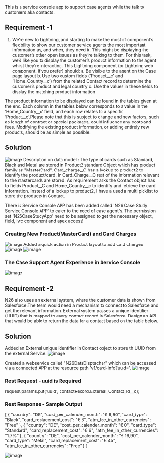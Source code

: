 This is a service console app to support case agents while the talk to customers aka contacts.

## Requirement -1 
1. We’re new to Lightning, and starting to make the most of component’s flexibility to show our customer service agents the most important information as, and when, they need it. This might be displaying the customer’s other open issues as they’re talking to them. For this task, we’d like you to display the customer’s product information to the agent whilst they’re interacting. This Lightning component (or Lightning web component, if you prefer) should:
      a. Be visible to the agent on the Case page layout
      b. Use two custom fields (‘Product__c’ and ‘Home_Country__c’) from the related
      Contact record to determine the customer’s product and legal country
      c. Use the values in these fields to display the matching product information
      
The product information to be displayed can be found in the tables given at the end. Each column in the tables below corresponds to a value in the ‘Home_Country__c’ field, and each row relates to a specific ‘Product__c’.Please note that this is subject to change and new factors, such as length of contract or
special packages, could influence any costs and fees. Modifying the existing product information, or adding entirely new products, should be as simple as possible.

## Solution

![image](https://user-images.githubusercontent.com/11847217/206894833-58a7c8ca-8934-4c99-8a3a-60f94be777d3.png)
Description on data model : The type of cards such as Standard, Black and Metal are stored in Product2 standard Object which has product family as "MasterCard". Card_charge__C has a lookup to product2 to identify the product/card.
In Card_Charge__C rest of the information relevant to the mastercards are stored. 
As requirement asks the Contact object has to fields Product__C and Home_Country__c to identify and retrieve the card information.
Instead of a lookup to product2, I have a used a multi picklist to store the products in Contact.

There is Service Console APP has been added called 'N26 Case Study Service Console APP' to cater to the need of case agent's. 
The permission set 'N26CaseStudyApp' need to be assigned to get the necessary object, field, lwc component and apex access!
### Creating New Product(MasterCard) and Card Charges
![image](https://user-images.githubusercontent.com/11847217/206896586-5d3f1946-f7d6-486e-a12b-1411d096ce55.png)
Added a quick action in Product layout to add card charges
![image](https://user-images.githubusercontent.com/11847217/206896618-814ca41e-1cfe-4ecd-9c05-6b9a94870b3e.png)
![image](https://user-images.githubusercontent.com/11847217/206896688-7572bda2-d20c-4bbc-8ebd-86241cfd3c1c.png)
### The Case Support Agent Experience in Service Console
![image](https://user-images.githubusercontent.com/11847217/206896746-db2c9ad7-8990-43d0-a99b-a99510cda328.png)

## Requirement -2
N26 also uses an external system, where the customer data is shown from Salesforce.The team would need a mechanism to connect to Salesforce and get the relevant
information. External system passes a unique identifier (UUID) that is mapped to every contact record in Salesforce. Design an API that would be able to return the data for a contact based on the table below.

## Solution
Added an External unique identifier in Contact object to store th UUID from the external Service.
![image](https://user-images.githubusercontent.com/11847217/206896924-2dbe1a49-aa81-430d-953f-181411815861.png)

Created a webservice called "N26DataDisptacher" which can be accessed via a connected APP at the resource path 'v1/card-info?uuid='. 
![image](https://user-images.githubusercontent.com/11847217/206897458-473ebdb6-5ad0-4a72-bb0a-82ac23008ee8.png)
### Rest Request - uuid is Required
request.params.put('uuid', contactRecord.External_Contact_Id__c);
### Rest Response - Sample Output
[
    {
        "country": "DE",
        "cost_per_calender_month": "€ 9,90",
        "card_type": "Black",
        "card_replacement_cost": "€ 6",
        "atm_fee_in_other_currencies": "Free"
    },
    {
        "country": "DE",
        "cost_per_calender_month": "€ 0",
        "card_type": "Standard",
        "card_replacement_cost": "€ 6",
        "atm_fee_in_other_currencies": "1.7%"
    },
    {
        "country": "DE",
        "cost_per_calender_month": "€ 16,90",
        "card_type": "Metal",
        "card_replacement_cost": "€ 45",
        "atm_fee_in_other_currencies": "Free"
    }
]

![image](https://user-images.githubusercontent.com/11847217/206897498-60a5f314-d0ec-4bd5-bb62-401d2e6b319b.png)




